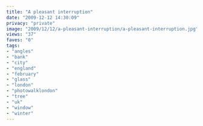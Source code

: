 ```yaml
---
title: "A pleasant interruption"
date: "2009-12-12 14:30:09"
privacy: "private"
image: "2009/12/12/a-pleasant-interruption/a-pleasant-interruption.jpg"
views: "37"
faves: "0"
tags:
- "angles"
- "bank"
- "city"
- "england"
- "february"
- "glass"
- "london"
- "photowalklondon"
- "tree"
- "uk"
- "window"
- "winter"
---
```

<a href="http://www.phillprice.com/2009/12/13/a-pleasant-interruption" rel="nofollow"></a>
